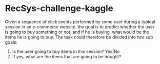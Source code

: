 # RecSys-challenge-kaggle
 Given a sequence of click events performed by some user during a typical session in an e-commerce website, the goal is to predict whether the user is going to buy something or not, and if he is buying, what would be the items he is going to buy. The task could therefore be divided into two sub goals: 
 
 1. Is the user going to buy items in this session? Yes|No 
 2. If yes, what are the items that are going to be bought?
